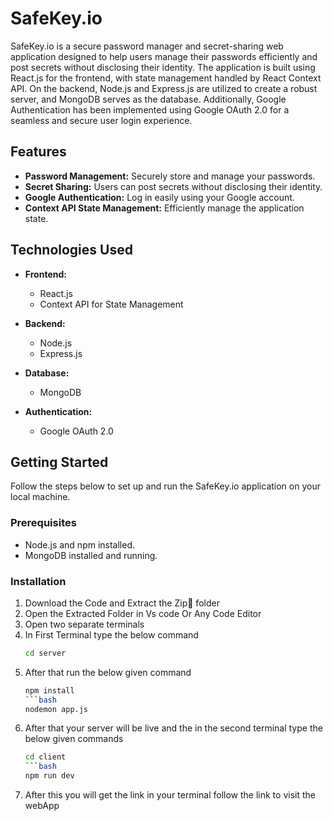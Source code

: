 # SafeKey.io

SafeKey.io is a secure password manager and secret-sharing web application designed to help users manage their passwords efficiently and post secrets without disclosing their identity. The application is built using React.js for the frontend, with state management handled by React Context API. On the backend, Node.js and Express.js are utilized to create a robust server, and MongoDB serves as the database. Additionally, Google Authentication has been implemented using Google OAuth 2.0 for a seamless and secure user login experience.

## Features

- **Password Management:** Securely store and manage your passwords.
- **Secret Sharing:** Users can post secrets without disclosing their identity.
- **Google Authentication:** Log in easily using your Google account.
- **Context API State Management:** Efficiently manage the application state.

## Technologies Used

- **Frontend:**
  - React.js
  - Context API for State Management

- **Backend:**
  - Node.js
  - Express.js

- **Database:**
  - MongoDB

- **Authentication:**
  - Google OAuth 2.0

## Getting Started

Follow the steps below to set up and run the SafeKey.io application on your local machine.

### Prerequisites

- Node.js and npm installed.
- MongoDB installed and running.

### Installation

1. Download the Code and Extract the Zip📂 folder
2. Open the Extracted Folder in Vs code Or Any Code Editor
3. Open two separate terminals
4. In First Terminal type the below command
    ```bash
    cd server
5. After that run the below given command
   ```bash
   npm install    
   ```bash
   nodemon app.js
6. After that your server will be live and the in the second terminal type the below given commands
   ```bash
   cd client
   ```bash
   npm run dev
7. After this you will get the link in your terminal follow the link to visit the webApp      
